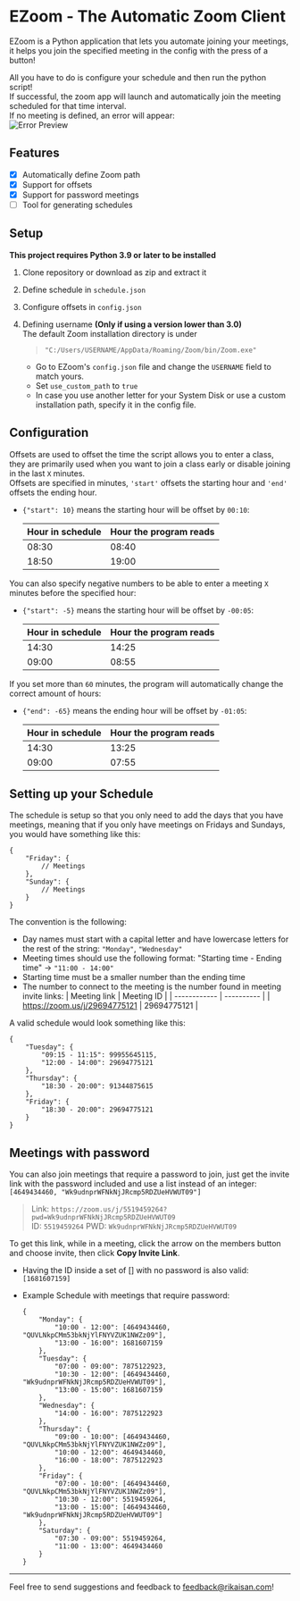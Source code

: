 # EZoom - The Automatic Zoom Client

EZoom is a Python application that lets you automate joining your meetings, it helps you join the specified meeting in the config with the press of a button!

All you have to do is configure your schedule and then run the python script!  
If successful, the zoom app will launch and automatically join the meeting scheduled for that time interval.  
If no meeting is defined, an error will appear:  
![Error Preview](https://i.imgur.com/gVdBKrV.png)

## Features

-   [x] Automatically define Zoom path
-   [x] Support for offsets
-   [x] Support for password meetings
-   [ ] Tool for generating schedules  

## Setup

**This project requires Python 3.9 or later to be installed**

1. Clone repository or download as zip and extract it
2. Define schedule in `schedule.json`
3. Configure offsets in `config.json`
4. Defining username **(Only if using a version lower than 3.0)**  
   The default Zoom installation directory is under

    > `"C:/Users/USERNAME/AppData/Roaming/Zoom/bin/Zoom.exe"`

    - Go to EZoom's `config.json` file and change the `USERNAME` field to match yours.
    - Set `use_custom_path` to `true`
    - In case you use another letter for your System Disk or use a custom installation path, specify it in the config file.

## Configuration

Offsets are used to offset the time the script allows you to enter a class, they are primarily used when you want to join a class early or disable joining in the last `X` minutes.  
Offsets are specified in minutes, `'start'` offsets the starting hour and `'end'` offsets the ending hour.

-   `{"start": 10}` means the starting hour will be offset by `00:10`:

    | Hour in schedule | Hour the program reads |
    | ---------------- | ---------------------- |
    | 08:30            | 08:40                  |
    | 18:50            | 19:00                  |

You can also specify negative numbers to be able to enter a meeting `X` minutes before the specified hour:

-   `{"start": -5}` means the starting hour will be offset by `-00:05`:

    | Hour in schedule | Hour the program reads |
    | ---------------- | ---------------------- |
    | 14:30            | 14:25                  |
    | 09:00            | 08:55                  |

If you set more than `60` minutes, the program will automatically change the correct amount of hours:

-   `{"end": -65}` means the ending hour will be offset by `-01:05`:

    | Hour in schedule | Hour the program reads |
    | ---------------- | ---------------------- |
    | 14:30            | 13:25                  |
    | 09:00            | 07:55                  |

## Setting up your Schedule

The schedule is setup so that you only need to add the days that you have meetings, meaning that if you only have meetings on Fridays and Sundays, you would have something like this:

```
{
	"Friday": {
		// Meetings
	},
	"Sunday": {
		// Meetings
	}
}
```

The convention is the following:

-   Day names must start with a capital letter and have lowercase letters for the rest of the string: `"Monday"`, `"Wednesday"`
-   Meeting times should use the following format: "Starting time - Ending time" -> `"11:00 - 14:00"`
-   Starting time must be a smaller number than the ending time
-   The number to connect to the meeting is the number found in meeting invite links:
    | Meeting link | Meeting ID |
    | ------------ | ---------- |
    | https://zoom.us/j/29694775121 | 29694775121 |

A valid schedule would look something like this:

```
{
	"Tuesday": {
		"09:15 - 11:15": 99955645115,
		"12:00 - 14:00": 29694775121
	},
	"Thursday": {
		"18:30 - 20:00": 91344875615
	},
	"Friday": {
		"18:30 - 20:00": 29694775121
	}
}
```

## Meetings with password

You can also join meetings that require a password to join, just get the invite link with the password included and use a list instead of an integer:  
`[4649434460, "Wk9udnprWFNkNjJRcmp5RDZUeHVWUT09"]`

> Link: `https://zoom.us/j/5519459264?pwd=Wk9udnprWFNkNjJRcmp5RDZUeHVWUT09`  
> ID: `5519459264` PWD: `Wk9udnprWFNkNjJRcmp5RDZUeHVWUT09`

To get this link, while in a meeting, click the arrow on the members button and choose invite, then click **Copy Invite Link**.

-   Having the ID inside a set of [] with no password is also valid: `[1681607159]`
-   Example Schedule with meetings that require password:

    ```
    {
    	"Monday": {
    		"10:00 - 12:00": [4649434460, "QUVLNkpCMm53bkNjYlFNYVZUK1NWZz09"],
    		"13:00 - 16:00": 1681607159
    	},
    	"Tuesday": {
    		"07:00 - 09:00": 7875122923,
    		"10:30 - 12:00": [4649434460, "Wk9udnprWFNkNjJRcmp5RDZUeHVWUT09"],
    		"13:00 - 15:00": 1681607159
    	},
    	"Wednesday": {
    		"14:00 - 16:00": 7875122923
    	},
    	"Thursday": {
    		"09:00 - 10:00": [4649434460, "QUVLNkpCMm53bkNjYlFNYVZUK1NWZz09"],
    		"10:00 - 12:00": 4649434460,
    		"16:00 - 18:00": 7875122923
    	},
    	"Friday": {
    		"07:00 - 10:00": [4649434460, "QUVLNkpCMm53bkNjYlFNYVZUK1NWZz09"],
    		"10:30 - 12:00": 5519459264,
    		"13:00 - 15:00": [4649434460, "Wk9udnprWFNkNjJRcmp5RDZUeHVWUT09"]
    	},
    	"Saturday": {
    		"07:30 - 09:00": 5519459264,
    		"11:00 - 13:00": 4649434460
    	}
    }
    ```

---

Feel free to send suggestions and feedback to feedback@rikaisan.com!
